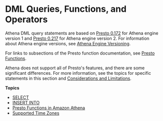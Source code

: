 # DML Queries, Functions, and Operators<a name="functions-operators-reference-section"></a>

Athena DML query statements are based on [Presto 0\.172](https://prestodb.io/docs/0.172/index.html) for Athena engine version 1 and [Presto 0\.217](https://prestodb.io/docs/0.217/index.html) for Athena engine version 2\. For information about Athena engine versions, see [Athena Engine Versioning](engine-versions.md)\.

For links to subsections of the Presto function documentation, see [Presto Functions](presto-functions.md)\. 

Athena does not support all of Presto's features, and there are some significant differences\. For more information, see the topics for specific statements in this section and [Considerations and Limitations](other-notable-limitations.md)\.

**Topics**
+ [SELECT](select.md)
+ [INSERT INTO](insert-into.md)
+ [Presto Functions in Amazon Athena](presto-functions.md)
+ [Supported Time Zones](athena-supported-time-zones.md)